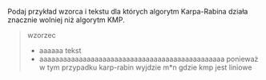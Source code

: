 Podaj przykład wzorca i tekstu dla których algorytm Karpa-Rabina działa znacznie wolniej niż algorytm KMP.

> wzorzec 
>  - aaaaaa
>  tekst
>  - aaaaaaaaaaaaaaaaaaaaaaaaaaaaaaaaaaaaaaaaaaaaaaa
> ponieważ w tym przypadku karp-rabin wyjdzie m\*n
> gdzie kmp jest liniowe

